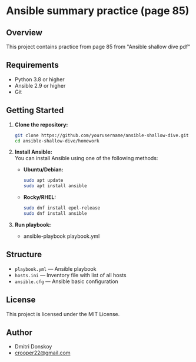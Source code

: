 # Ansible summary practice (page 85)

## Overview

This project contains practice from page 85 from "Ansible shallow dive pdf"

## Requirements

- Python 3.8 or higher
- Ansible 2.9 or higher
- Git

## Getting Started

1. **Clone the repository:**
    ```bash
    git clone https://github.com/yourusername/ansible-shallow-dive.git
    cd ansible-shallow-dive/homework
    ```

2. **Install Ansible:**  
    You can install Ansible using one of the following methods:

      - **Ubuntu/Debian:**
         ```bash
         sudo apt update
         sudo apt install ansible
         ```
      - **Rocky/RHEL:**
         ```bash
         sudo dnf install epel-release
         sudo dnf install ansible
         ```

3. **Run playbook:**  
   - ansible-playbook playbook.yml

## Structure

- `playbook.yml` — Ansible playbook
- `hosts.ini` — Inventory file with list of all hosts
- `ansible.cfg` — Ansible basic configuration

## License

This project is licensed under the MIT License.

## Author

- Dmitri Donskoy
- crooper22@gmail.com

